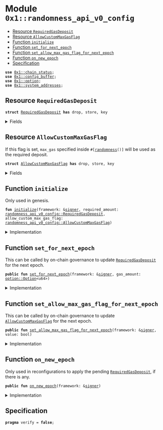 
<a id="0x1_randomness_api_v0_config"></a>

# Module `0x1::randomness_api_v0_config`



-  [Resource `RequiredGasDeposit`](#0x1_randomness_api_v0_config_RequiredGasDeposit)
-  [Resource `AllowCustomMaxGasFlag`](#0x1_randomness_api_v0_config_AllowCustomMaxGasFlag)
-  [Function `initialize`](#0x1_randomness_api_v0_config_initialize)
-  [Function `set_for_next_epoch`](#0x1_randomness_api_v0_config_set_for_next_epoch)
-  [Function `set_allow_max_gas_flag_for_next_epoch`](#0x1_randomness_api_v0_config_set_allow_max_gas_flag_for_next_epoch)
-  [Function `on_new_epoch`](#0x1_randomness_api_v0_config_on_new_epoch)
-  [Specification](#@Specification_0)


<pre><code><b>use</b> <a href="chain_status.md#0x1_chain_status">0x1::chain_status</a>;
<b>use</b> <a href="config_buffer.md#0x1_config_buffer">0x1::config_buffer</a>;
<b>use</b> <a href="../../libra2-stdlib/../move-stdlib/doc/option.md#0x1_option">0x1::option</a>;
<b>use</b> <a href="system_addresses.md#0x1_system_addresses">0x1::system_addresses</a>;
</code></pre>



<a id="0x1_randomness_api_v0_config_RequiredGasDeposit"></a>

## Resource `RequiredGasDeposit`



<pre><code><b>struct</b> <a href="randomness_api_v0_config.md#0x1_randomness_api_v0_config_RequiredGasDeposit">RequiredGasDeposit</a> <b>has</b> drop, store, key
</code></pre>



<details>
<summary>Fields</summary>


<dl>
<dt>
<code>gas_amount: <a href="../../libra2-stdlib/../move-stdlib/doc/option.md#0x1_option_Option">option::Option</a>&lt;u64&gt;</code>
</dt>
<dd>

</dd>
</dl>


</details>

<a id="0x1_randomness_api_v0_config_AllowCustomMaxGasFlag"></a>

## Resource `AllowCustomMaxGasFlag`

If this flag is set, <code>max_gas</code> specified inside <code>#[<a href="randomness.md#0x1_randomness">randomness</a>()]</code> will be used as the required deposit.


<pre><code><b>struct</b> <a href="randomness_api_v0_config.md#0x1_randomness_api_v0_config_AllowCustomMaxGasFlag">AllowCustomMaxGasFlag</a> <b>has</b> drop, store, key
</code></pre>



<details>
<summary>Fields</summary>


<dl>
<dt>
<code>value: bool</code>
</dt>
<dd>

</dd>
</dl>


</details>

<a id="0x1_randomness_api_v0_config_initialize"></a>

## Function `initialize`

Only used in genesis.


<pre><code><b>fun</b> <a href="randomness_api_v0_config.md#0x1_randomness_api_v0_config_initialize">initialize</a>(framework: &<a href="../../libra2-stdlib/../move-stdlib/doc/signer.md#0x1_signer">signer</a>, required_amount: <a href="randomness_api_v0_config.md#0x1_randomness_api_v0_config_RequiredGasDeposit">randomness_api_v0_config::RequiredGasDeposit</a>, allow_custom_max_gas_flag: <a href="randomness_api_v0_config.md#0x1_randomness_api_v0_config_AllowCustomMaxGasFlag">randomness_api_v0_config::AllowCustomMaxGasFlag</a>)
</code></pre>



<details>
<summary>Implementation</summary>


<pre><code><b>fun</b> <a href="randomness_api_v0_config.md#0x1_randomness_api_v0_config_initialize">initialize</a>(framework: &<a href="../../libra2-stdlib/../move-stdlib/doc/signer.md#0x1_signer">signer</a>, required_amount: <a href="randomness_api_v0_config.md#0x1_randomness_api_v0_config_RequiredGasDeposit">RequiredGasDeposit</a>, allow_custom_max_gas_flag: <a href="randomness_api_v0_config.md#0x1_randomness_api_v0_config_AllowCustomMaxGasFlag">AllowCustomMaxGasFlag</a>) {
    <a href="system_addresses.md#0x1_system_addresses_assert_libra2_framework">system_addresses::assert_libra2_framework</a>(framework);
    <a href="chain_status.md#0x1_chain_status_assert_genesis">chain_status::assert_genesis</a>();
    <b>move_to</b>(framework, required_amount);
    <b>move_to</b>(framework, allow_custom_max_gas_flag);
}
</code></pre>



</details>

<a id="0x1_randomness_api_v0_config_set_for_next_epoch"></a>

## Function `set_for_next_epoch`

This can be called by on-chain governance to update <code><a href="randomness_api_v0_config.md#0x1_randomness_api_v0_config_RequiredGasDeposit">RequiredGasDeposit</a></code> for the next epoch.


<pre><code><b>public</b> <b>fun</b> <a href="randomness_api_v0_config.md#0x1_randomness_api_v0_config_set_for_next_epoch">set_for_next_epoch</a>(framework: &<a href="../../libra2-stdlib/../move-stdlib/doc/signer.md#0x1_signer">signer</a>, gas_amount: <a href="../../libra2-stdlib/../move-stdlib/doc/option.md#0x1_option_Option">option::Option</a>&lt;u64&gt;)
</code></pre>



<details>
<summary>Implementation</summary>


<pre><code><b>public</b> <b>fun</b> <a href="randomness_api_v0_config.md#0x1_randomness_api_v0_config_set_for_next_epoch">set_for_next_epoch</a>(framework: &<a href="../../libra2-stdlib/../move-stdlib/doc/signer.md#0x1_signer">signer</a>, gas_amount: Option&lt;u64&gt;) {
    <a href="system_addresses.md#0x1_system_addresses_assert_libra2_framework">system_addresses::assert_libra2_framework</a>(framework);
    <a href="config_buffer.md#0x1_config_buffer_upsert">config_buffer::upsert</a>(<a href="randomness_api_v0_config.md#0x1_randomness_api_v0_config_RequiredGasDeposit">RequiredGasDeposit</a> { gas_amount });
}
</code></pre>



</details>

<a id="0x1_randomness_api_v0_config_set_allow_max_gas_flag_for_next_epoch"></a>

## Function `set_allow_max_gas_flag_for_next_epoch`

This can be called by on-chain governance to update <code><a href="randomness_api_v0_config.md#0x1_randomness_api_v0_config_AllowCustomMaxGasFlag">AllowCustomMaxGasFlag</a></code> for the next epoch.


<pre><code><b>public</b> <b>fun</b> <a href="randomness_api_v0_config.md#0x1_randomness_api_v0_config_set_allow_max_gas_flag_for_next_epoch">set_allow_max_gas_flag_for_next_epoch</a>(framework: &<a href="../../libra2-stdlib/../move-stdlib/doc/signer.md#0x1_signer">signer</a>, value: bool)
</code></pre>



<details>
<summary>Implementation</summary>


<pre><code><b>public</b> <b>fun</b> <a href="randomness_api_v0_config.md#0x1_randomness_api_v0_config_set_allow_max_gas_flag_for_next_epoch">set_allow_max_gas_flag_for_next_epoch</a>(framework: &<a href="../../libra2-stdlib/../move-stdlib/doc/signer.md#0x1_signer">signer</a>, value: bool) {
    <a href="system_addresses.md#0x1_system_addresses_assert_libra2_framework">system_addresses::assert_libra2_framework</a>(framework);
    <a href="config_buffer.md#0x1_config_buffer_upsert">config_buffer::upsert</a>(<a href="randomness_api_v0_config.md#0x1_randomness_api_v0_config_AllowCustomMaxGasFlag">AllowCustomMaxGasFlag</a> { value } );
}
</code></pre>



</details>

<a id="0x1_randomness_api_v0_config_on_new_epoch"></a>

## Function `on_new_epoch`

Only used in reconfigurations to apply the pending <code><a href="randomness_api_v0_config.md#0x1_randomness_api_v0_config_RequiredGasDeposit">RequiredGasDeposit</a></code>, if there is any.


<pre><code><b>public</b> <b>fun</b> <a href="randomness_api_v0_config.md#0x1_randomness_api_v0_config_on_new_epoch">on_new_epoch</a>(framework: &<a href="../../libra2-stdlib/../move-stdlib/doc/signer.md#0x1_signer">signer</a>)
</code></pre>



<details>
<summary>Implementation</summary>


<pre><code><b>public</b> <b>fun</b> <a href="randomness_api_v0_config.md#0x1_randomness_api_v0_config_on_new_epoch">on_new_epoch</a>(framework: &<a href="../../libra2-stdlib/../move-stdlib/doc/signer.md#0x1_signer">signer</a>) <b>acquires</b> <a href="randomness_api_v0_config.md#0x1_randomness_api_v0_config_RequiredGasDeposit">RequiredGasDeposit</a>, <a href="randomness_api_v0_config.md#0x1_randomness_api_v0_config_AllowCustomMaxGasFlag">AllowCustomMaxGasFlag</a> {
    <a href="system_addresses.md#0x1_system_addresses_assert_libra2_framework">system_addresses::assert_libra2_framework</a>(framework);
    <b>if</b> (<a href="config_buffer.md#0x1_config_buffer_does_exist">config_buffer::does_exist</a>&lt;<a href="randomness_api_v0_config.md#0x1_randomness_api_v0_config_RequiredGasDeposit">RequiredGasDeposit</a>&gt;()) {
        <b>let</b> new_config = <a href="config_buffer.md#0x1_config_buffer_extract_v2">config_buffer::extract_v2</a>&lt;<a href="randomness_api_v0_config.md#0x1_randomness_api_v0_config_RequiredGasDeposit">RequiredGasDeposit</a>&gt;();
        <b>if</b> (<b>exists</b>&lt;<a href="randomness_api_v0_config.md#0x1_randomness_api_v0_config_RequiredGasDeposit">RequiredGasDeposit</a>&gt;(@libra2_framework)) {
            *<b>borrow_global_mut</b>&lt;<a href="randomness_api_v0_config.md#0x1_randomness_api_v0_config_RequiredGasDeposit">RequiredGasDeposit</a>&gt;(@libra2_framework) = new_config;
        } <b>else</b> {
            <b>move_to</b>(framework, new_config);
        }
    };
    <b>if</b> (<a href="config_buffer.md#0x1_config_buffer_does_exist">config_buffer::does_exist</a>&lt;<a href="randomness_api_v0_config.md#0x1_randomness_api_v0_config_AllowCustomMaxGasFlag">AllowCustomMaxGasFlag</a>&gt;()) {
        <b>let</b> new_config = <a href="config_buffer.md#0x1_config_buffer_extract_v2">config_buffer::extract_v2</a>&lt;<a href="randomness_api_v0_config.md#0x1_randomness_api_v0_config_AllowCustomMaxGasFlag">AllowCustomMaxGasFlag</a>&gt;();
        <b>if</b> (<b>exists</b>&lt;<a href="randomness_api_v0_config.md#0x1_randomness_api_v0_config_AllowCustomMaxGasFlag">AllowCustomMaxGasFlag</a>&gt;(@libra2_framework)) {
            *<b>borrow_global_mut</b>&lt;<a href="randomness_api_v0_config.md#0x1_randomness_api_v0_config_AllowCustomMaxGasFlag">AllowCustomMaxGasFlag</a>&gt;(@libra2_framework) = new_config;
        } <b>else</b> {
            <b>move_to</b>(framework, new_config);
        }
    }
}
</code></pre>



</details>

<a id="@Specification_0"></a>

## Specification



<pre><code><b>pragma</b> verify = <b>false</b>;
</code></pre>


[move-book]: https://docs.libra2.org/move/book/SUMMARY
